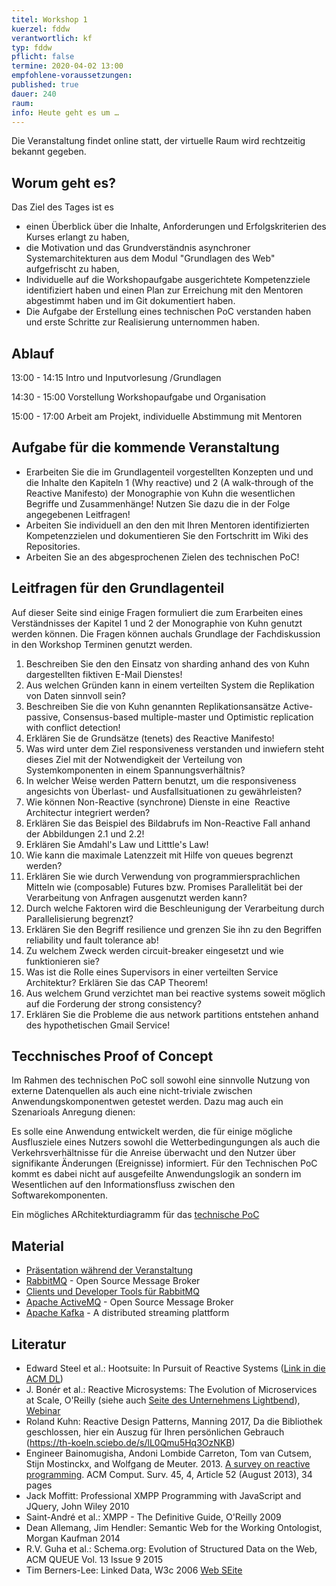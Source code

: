 ```yaml
---
titel: Workshop 1
kuerzel: fddw
verantwortlich: kf
typ: fddw
pflicht: false
termine: 2020-04-02 13:00
empfohlene-voraussetzungen: 
published: true
dauer: 240
raum: 
info: Heute geht es um …
---
```

Die Veranstaltung findet online statt, der virtuelle Raum wird rechtzeitig bekannt gegeben.

## Worum geht es?
Das Ziel des Tages ist es
- einen Überblick über die Inhalte, Anforderungen und Erfolgskriterien des Kurses erlangt zu haben,
- die Motivation und das Grundverständnis asynchroner Systemarchitekturen aus dem Modul "Grundlagen des Web" aufgefrischt zu haben,
- Individuelle auf die Workshopaufgabe ausgerichtete Kompetenzziele identifiziert haben und einen Plan zur Erreichung mit den Mentoren abgestimmt haben und im Git dokumentiert haben.
- Die Aufgabe der Erstellung eines technischen PoC verstanden haben und erste Schritte zur Realisierung unternommen haben.

## Ablauf
13:00 - 14:15 Intro und Inputvorlesung /Grundlagen

14:30 - 15:00 Vorstellung Workshopaufgabe und Organisation

15:00 - 17:00 Arbeit am Projekt, individuelle Abstimmung mit Mentoren

## Aufgabe für die kommende Veranstaltung
- Erarbeiten Sie die im Grundlagenteil vorgestellten Konzepten und und die Inhalte den Kapiteln 1 (Why reactive) und 2 (A walk-through of the Reactive Manifesto) der Monographie von Kuhn die wesentlichen Begriffe und Zusammenhänge! Nutzen Sie dazu die in der Folge angegebenen Leitfragen!
- Arbeiten Sie individuell an den den mit Ihren Mentoren identifizierten Kompetenzzielen und dokumentieren Sie den Fortschritt im Wiki des Repositories.
- Arbeiten Sie an des abgesprochenen Zielen des technischen PoC!

## Leitfragen für den Grundlagenteil
Auf dieser Seite sind einige Fragen formuliert die zum Erarbeiten eines Verständnisses der Kapitel 1 und 2 der Monographie von Kuhn genutzt werden können. Die Fragen können auchals Grundlage der Fachdiskussion in den Workshop Terminen genutzt werden.  
1. Beschreiben Sie den den Einsatz von sharding anhand des von Kuhn dargestellten fiktiven E-Mail Dienstes! 
2. Aus welchen Gründen kann in einem verteilten System die Replikation von Daten sinnvoll sein?
3. Beschreiben Sie die von Kuhn genannten Replikationsansätze Active-passive, Consensus-based multiple-master und Optimistic replication with conflict detection!
4. Erklären Sie de Grundsätze (tenets) des Reactive Manifesto!
5. Was wird unter dem Ziel responsiveness verstanden und inwiefern steht dieses Ziel mit der Notwendigkeit der Verteilung von Systemkomponenten in einem Spannungsverhältnis?
6. In welcher Weise werden Pattern benutzt, um die responsiveness angesichts von Überlast- und Ausfallsituationen zu gewährleisten?
7. Wie können Non-Reactive (synchrone) Dienste in eine  Reactive Architectur integriert werden? 
8. Erklären Sie das Beispiel des Bildabrufs im Non-Reactive Fall anhand der Abbildungen 2.1 und 2.2!
9. Erklären Sie Amdahl's Law und Litttle's Law!
9. Wie kann die maximale Latenzzeit mit Hilfe von queues begrenzt werden?
9. Erklären Sie wie durch Verwendung von programmiersprachlichen Mitteln wie (composable) Futures bzw. Promises Parallelität bei der Verarbeitung von Anfragen ausgenutzt werden kann?
9. Durch welche Faktoren wird die Beschleunigung der Verarbeitung durch Parallelisierung begrenzt?
9. Erklären Sie den Begriff resilience und grenzen Sie ihn zu den Begriffen reliability und fault tolerance ab!
9. Zu welchem Zweck werden circuit-breaker eingesetzt und wie funktionieren sie?
9. Was ist die Rolle eines Supervisors in einer verteilten Service Architektur?
Erklären Sie das CAP Theorem!
9. Aus welchem Grund verzichtet man bei reactive systems soweit möglich auf die Forderung der strong consistency?
9. Erklären Sie die Probleme die aus network partitions entstehen anhand des hypothetischen Gmail Service!

## Tecchnisches Proof of Concept
Im Rahmen des technischen PoC soll sowohl eine sinnvolle Nutzung von externe Datenquellen als auch eine nicht-triviale zwischen Anwendungskomponentwen getestet werden. Dazu mag auch ein Szenarioals Anregung dienen:

Es solle eine Anwendung entwickelt werden, die für einige mögliche Ausflusziele eines Nutzers sowohl die Wetterbedingungungen als auch die Verkehrsverhältnisse für die Anreise überwacht und den Nutzer über signifikante Änderungen (Ereignisse) informiert. Für den Technischen PoC kommt es dabei nicht auf ausgefeilte Anwendungslogik an sondern im Wesentlichen auf den Informationsfluss zwischen den Softwarekomponenten. 

Ein mögliches ARchitekturdiagramm für das [technische PoC](https://th-koeln.sciebo.de/s/ZKm6kp2VY40nZ4c)

## Material
- [Präsentation während der Veranstaltung](https://th-koeln.sciebo.de/s/kB6hDZKngecitEE)
- [RabbitMQ](https://www.rabbitmq.com/) - Open Source Message Broker
- [Clients und Developer Tools für RabbitMQ](https://www.rabbitmq.com/devtools.html)
- [Apache ActiveMQ](https://github.com/apache/activemq) - Open Source Message Broker
- [Apache Kafka](http://kafka.apache.org/) - A distributed streaming plattform

## Literatur
- Edward Steel et al.: Hootsuite: In Pursuit of Reactive Systems ([Link in die ACM DL](https://dlnext.acm.org/doi/abs/10.1145/3121437.3131240))
- J. Bonér et al.: Reactive Microsystems: The Evolution of Microservices at Scale, O'Reilly (siehe auch [Seite des Unternehmens Lightbend](https://www.lightbend.com/ebooks/reactive-microsystems-evolution-of-microservices-scalability-oreilly)), [Webinar](https://on.acm.org/c/acm-learning-webinars)
- Roland Kuhn: Reactive Design Patterns, Manning 2017, Da die Bibliothek geschlossen, hier ein Auszug für Ihren persönlichen Gebrauch (https://th-koeln.sciebo.de/s/lL0Qmu5Hq3OzNKB)
- Engineer Bainomugisha, Andoni Lombide Carreton, Tom van Cutsem, Stijn Mostinckx, and Wolfgang de Meuter. 2013. [A survey on reactive programming](http://dx.doi.org/10.1145/2501654.2501666). ACM Comput. Surv. 45, 4, Article 52 (August 2013), 34 pages
- Jack Moffitt: Professional XMPP Programming with JavaScript and JQuery, John Wiley 2010
- Saint-André et al.: XMPP - The Definitive Guide, O'Reilly 2009
- Dean Allemang, Jim Hendler: Semantic Web for the Working Ontologist, Morgan Kaufman 2014
- R.V. Guha et al.: Schema.org: Evolution of Structured Data on the Web, ACM QUEUE Vol. 13 Issue 9 2015
- Tim Berners-Lee: Linked Data, W3c 2006 [Web SEite](https://www.w3.org/DesignIssues/LinkedData)

